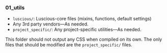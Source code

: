 ### 01_utils
- `luscious/`: Luscious-core files (mixins, functions, default settings)
- Any 3rd party vendors—As needed.
- `project_specific/`: Any project-specific utilities—As needed.

This folder should not output any CSS when compiled on its own.
The only files that should be modified are the `project_specific/` files.
